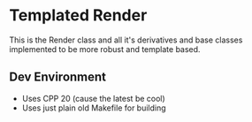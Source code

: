 # Templated Render

This is the Render class and all it's derivatives and base classes implemented to be more robust and template based.

## Dev Environment

- Uses CPP 20 (cause the latest be cool)
- Uses just plain old Makefile for building

